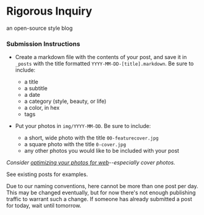 # Rigorous Inquiry 
an open-source style blog


### Submission Instructions
* Create a markdown file with the contents of your post, and save it in `_posts` with the title formatted `YYYY-MM-DD-[title].markdown`. Be sure to include:
  - a title
  - a subtitle
  - a date
  - a category (style, beauty, or life)
  - a color, in hex	
  - tags

* Put your photos in `img/YYYY-MM-DD`. Be sure to include:
  - a short, wide photo with the title `00-featurecover.jpg`
  - a square photo with the title `0-cover.jpg`
  - any other photos you would like to be included with your post

*Consider [optimizing your photos for web](https://developers.google.com/web/fundamentals/performance/optimizing-content-efficiency/image-optimization?hl=en#optimizing-raster-images)--especially cover photos.*

See existing posts for examples. 

Due to our naming conventions, here cannot be more than one post per day. This may be changed eventually, but for now there's not enough publishing traffic to warrant such a change. If someone has already submitted a post for today, wait until tomorrow.
